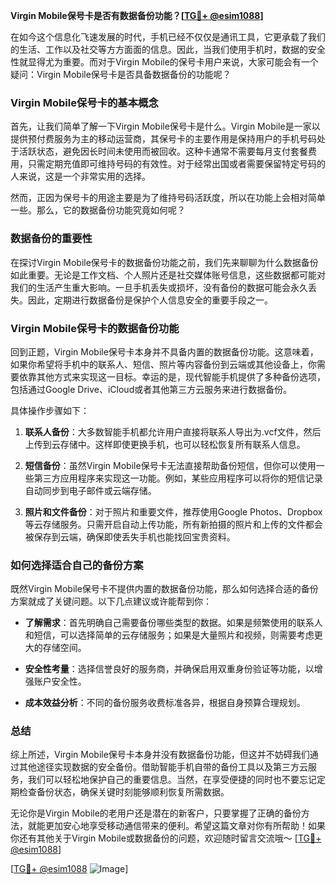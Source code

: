 **Virgin Mobile保号卡是否有数据备份功能？[[TG💪+ @esim1088](https://t.me/s/esim1088)]**

在如今这个信息化飞速发展的时代，手机已经不仅仅是通讯工具，它更承载了我们的生活、工作以及社交等方方面面的信息。因此，当我们使用手机时，数据的安全性就显得尤为重要。而对于Virgin Mobile的保号卡用户来说，大家可能会有一个疑问：Virgin Mobile保号卡是否具备数据备份的功能呢？

### Virgin Mobile保号卡的基本概念

首先，让我们简单了解一下Virgin Mobile保号卡是什么。Virgin Mobile是一家以提供预付费服务为主的移动运营商，其保号卡的主要作用是保持用户的手机号码处于活跃状态，避免因长时间未使用而被回收。这种卡通常不需要每月支付套餐费用，只需定期充值即可维持号码的有效性。对于经常出国或者需要保留特定号码的人来说，这是一个非常实用的选择。

然而，正因为保号卡的用途主要是为了维持号码活跃度，所以在功能上会相对简单一些。那么，它的数据备份功能究竟如何呢？

### 数据备份的重要性

在探讨Virgin Mobile保号卡的数据备份功能之前，我们先来聊聊为什么数据备份如此重要。无论是工作文档、个人照片还是社交媒体账号信息，这些数据都可能对我们的生活产生重大影响。一旦手机丢失或损坏，没有备份的数据可能会永久丢失。因此，定期进行数据备份是保护个人信息安全的重要手段之一。

### Virgin Mobile保号卡的数据备份功能

回到正题，Virgin Mobile保号卡本身并不具备内置的数据备份功能。这意味着，如果你希望将手机中的联系人、短信、照片等内容备份到云端或其他设备上，你需要依靠其他方式来实现这一目标。幸运的是，现代智能手机提供了多种备份选项，包括通过Google Drive、iCloud或者其他第三方云服务来进行数据备份。

具体操作步骤如下：

1. **联系人备份**：大多数智能手机都允许用户直接将联系人导出为.vcf文件，然后上传到云存储中。这样即使更换手机，也可以轻松恢复所有联系人信息。
   
2. **短信备份**：虽然Virgin Mobile保号卡无法直接帮助备份短信，但你可以使用一些第三方应用程序来实现这一功能。例如，某些应用程序可以将你的短信记录自动同步到电子邮件或云端存储。

3. **照片和文件备份**：对于照片和重要文件，推荐使用Google Photos、Dropbox等云存储服务。只需开启自动上传功能，所有新拍摄的照片和上传的文件都会被保存到云端，确保即使丢失手机也能找回宝贵资料。

### 如何选择适合自己的备份方案

既然Virgin Mobile保号卡不提供内置的数据备份功能，那么如何选择合适的备份方案就成了关键问题。以下几点建议或许能帮到你：

- **了解需求**：首先明确自己需要备份哪些类型的数据。如果是频繁使用的联系人和短信，可以选择简单的云存储服务；如果是大量照片和视频，则需要考虑更大的存储空间。
  
- **安全性考量**：选择信誉良好的服务商，并确保启用双重身份验证等功能，以增强账户安全性。
  
- **成本效益分析**：不同的备份服务收费标准各异，根据自身预算合理规划。

### 总结

综上所述，Virgin Mobile保号卡本身并没有数据备份功能，但这并不妨碍我们通过其他途径实现数据的安全备份。借助智能手机自带的备份工具以及第三方云服务，我们可以轻松地保护自己的重要信息。当然，在享受便捷的同时也不要忘记定期检查备份状态，确保关键时刻能够顺利恢复所需数据。

无论你是Virgin Mobile的老用户还是潜在的新客户，只要掌握了正确的备份方法，就能更加安心地享受移动通信带来的便利。希望这篇文章对你有所帮助！如果你还有其他关于Virgin Mobile或数据备份的问题，欢迎随时留言交流哦～ [[TG💪+ @esim1088](https://t.me/s/esim1088)]

[[TG💪+ @esim1088](https://t.me/s/esim1088) ![Image](https://i.postimg.cc/4NQfJmqS/Snipaste-2025-05-13-00-14-12.png)]